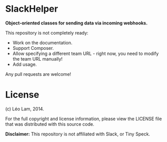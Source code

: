 SlackHelper
===========

**Object-oriented classes for sending data via incoming webhooks.**

This repository is not completely ready:
* Work on the documentation.
* Support Composer.
* Allow specifying a different team URL - right now, you need to modify the team URL manually!
* Add usage.

Any pull requests are welcome!

License
=======
(c) Léo Lam, 2014.

For the full copyright and license information, please view the LICENSE file
that was distributed with this source code.

**Disclaimer:** This repository is not affiliated with Slack, or Tiny Speck.
